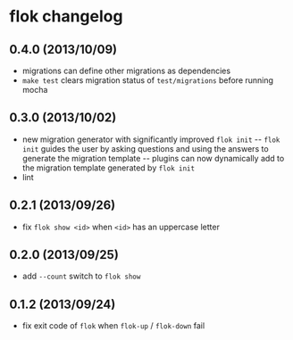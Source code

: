 flok changelog
==============

0.4.0 (2013/10/09)
------------------

 - migrations can define other migrations as dependencies
 - `make test` clears migration status of `test/migrations` before running mocha 

0.3.0 (2013/10/02)
------------------

 - new migration generator with significantly improved `flok init`
 -- `flok init` guides the user by asking questions and using the answers to generate the migration template
 -- plugins can now dynamically add to the migration template generated by `flok init`
 - lint

0.2.1 (2013/09/26)
------------------

 - fix `flok show <id>` when `<id>` has an uppercase letter

0.2.0 (2013/09/25)
------------------

 - add `--count` switch to `flok show`

0.1.2 (2013/09/24)
-------------------

 - fix exit code of `flok` when `flok-up` / `flok-down` fail
